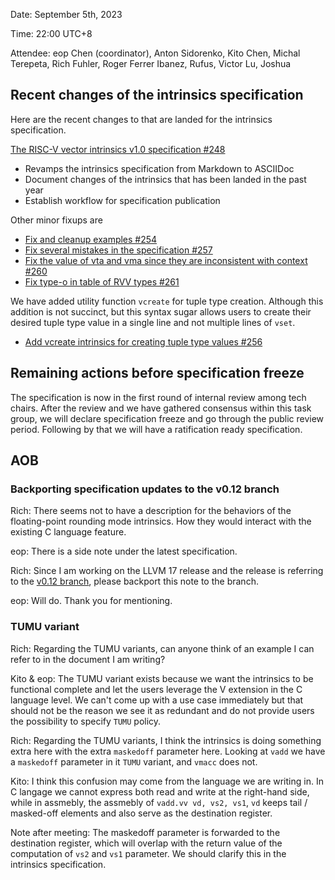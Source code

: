 Date: September 5th, 2023

Time: 22:00 UTC+8

Attendee: eop Chen (coordinator), Anton Sidorenko, Kito Chen, Michal Terepeta, Rich Fuhler, Roger Ferrer Ibanez, Rufus, Victor Lu, Joshua

## Recent changes of the intrinsics specification

Here are the recent changes to that are landed for the intrinsics specification.

[The RISC-V vector intrinsics v1.0 specification #248](https://github.com/riscv-non-isa/rvv-intrinsic-doc/pull/248)
- Revamps the intrinsics specification from Markdown to ASCIIDoc
- Document changes of the intrinsics that has been landed in the past year
- Establish workflow for specification publication

Other minor fixups are
- [Fix and cleanup examples #254](https://github.com/riscv-non-isa/rvv-intrinsic-doc/pull/254)
- [Fix several mistakes in the specification #257](https://github.com/riscv-non-isa/rvv-intrinsic-doc/pull/257)
- [Fix the value of vta and vma since they are inconsistent with context #260](https://github.com/riscv-non-isa/rvv-intrinsic-doc/pull/260)
- [Fix type-o in table of RVV types #261](https://github.com/riscv-non-isa/rvv-intrinsic-doc/pull/261)

We have added utility function `vcreate` for tuple type creation. Although this addition is not succinct, but this syntax sugar allows users to create their desired tuple type value in a single line and not multiple lines of `vset`.
- [Add vcreate intrinsics for creating tuple type values #256](https://github.com/riscv-non-isa/rvv-intrinsic-doc/pull/256)

## Remaining actions before specification freeze

The specification is now in the first round of internal review among tech chairs. After the review and we have gathered consensus within this task group, we will declare specification freeze and go through the public review period. Following by that we will have a ratification ready specification.

## AOB

### Backporting specification updates to the v0.12 branch

Rich: There seems not to have a description for the behaviors of the floating-point rounding mode intrinsics. How they would interact with the existing C language feature.

eop: There is a side note under the latest specification.

Rich: Since I am working on the LLVM 17 release and the release is referring to the [v0.12 branch](https://github.com/riscv-non-isa/rvv-intrinsic-doc/tree/v0.12.x), please backport this note to the branch.

eop: Will do. Thank you for mentioning.

### TUMU variant

Rich: Regarding the TUMU variants, can anyone think of an example I can refer to in the document I am writing?

Kito & eop: The TUMU variant exists because we want the intrinsics to be functional complete and let the users leverage the V extension in the C language level. We can't come up with a use case immediately but that should not be the reason we see it as redundant and do not provide users the possibility to specify `TUMU` policy.

Rich: Regarding the TUMU variants, I think the intrinsics is doing something extra here with the extra `maskedoff` parameter here. Looking at `vadd` we have a `maskedoff` parameter in it `TUMU` variant, and `vmacc` does not.

Kito: I think this confusion may come from the language we are writing in. In C langage we cannot express both read and write at the right-hand side, while in assmebly, the assmebly of `vadd.vv vd, vs2, vs1`, `vd` keeps tail / masked-off elements and also serve as the destination register.

Note after meeting: The maskedoff parameter is forwarded to the destination register, which will overlap with the return value of the computation of `vs2` and `vs1` parameter. We should clarify this in the intrinsics specification.
